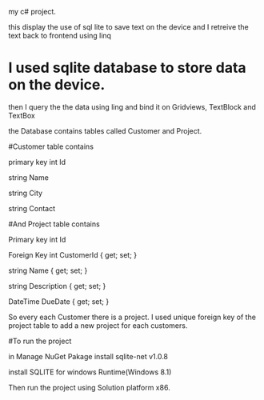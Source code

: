 
my c# project.

this display the use of sql lite to save text on the device and I retreive the text back to frontend using linq

# I used sqlite database to store data on the device.

then I query the the data using ling and bind it on Gridviews, TextBlock and TextBox

the Database contains tables called Customer and Project.

 
#Customer table contains 

primary key int Id 

 string Name 
 
string City

string Contact

 
#And Project table contains 

Primary key int Id 

 Foreign Key int CustomerId { get; set; } 
 
string Name { get; set; }

string Description { get; set; }

DateTime DueDate { get; set; }

So every each Customer there is a project. I used unique foreign key of the project table to add a new project for each customers.

 
#To run the project 


in Manage NuGet Pakage install sqlite-net v1.0.8

 install SQLITE for windows Runtime(Windows 8.1)
 
 Then run the project using Solution platform x86.
